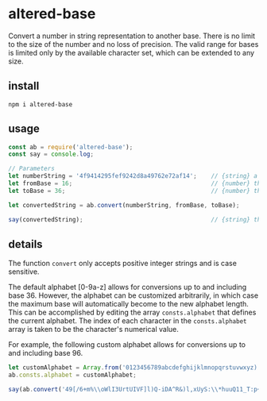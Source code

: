 # altered-base

Convert a number in string representation to another base.  There is no limit to the size of the number and no loss of precision.  The valid range for bases is limited only by the available character set, which can be extended to any size.

## install

```
npm i altered-base
```

## usage

```javascript
const ab = require('altered-base');
const say = console.log;

// Parameters
let numberString = '4f9414295fef9242d8a49762e72af14';    // {string} a positive integer in any base
let fromBase = 16;                                       // {number} the current base of the integer string
let toBase = 36;                                         // {number} the base to which the string will be converted

let convertedString = ab.convert(numberString, fromBase, toBase);

say(convertedString);                                    // {string} the integer expressed in the requested base
```

## details

The function `convert` only accepts positive integer strings and is case sensitive.

The default alphabet [0-9a-z] allows for conversions up to and including base 36.  However, the alphabet can be customized arbitrarily, in which case the maximum base will automatically become to the new alphabet length.  This can be accomplished by editing the array `consts.alphabet` that defines the current alphabet.  The index of each character in the `consts.alphabet` array is taken to be the character's numerical value.

For example, the following custom alphabet allows for conversions up to and including base 96.

```javascript
let customAlphabet = Array.from('0123456789abcdefghijklmnopqrstuvwxyz)!@#$%^&*(ABCDEFGHIJKLMNOPQRSTUVWXYZ-=[]\\;\',./_+{}|:"<>?`~ \n');
ab.consts.alphabet = customAlphabet;

say(ab.convert('49[/6+m%\\oWlI3UrtUIVF]l)Q-iDA^R&)l,xUyS:\\*huuQ11_T:p+MlsS`Hsu.0`87?3.,*ig1\'V<`En', 94, customAlphabet.length));
```

